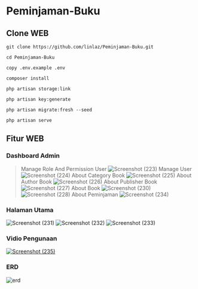 # Peminjaman-Buku
## Clone WEB
```
git clone https://github.com/linlaz/Peminjaman-Buku.git
```
```
cd Peminjaman-Buku
```
```
copy .env.example .env
```
```
composer install
```
```
php artisan storage:link
```
```
php artisan key:generate
```
```
php artisan migrate:fresh --seed
```
```
php artisan serve
```
## Fitur WEB
### Dashboard Admin
> Manage Role And Permission User
![Screenshot (223)](https://user-images.githubusercontent.com/89636741/154039077-7856e91a-ebad-4972-b154-fd30c8be1ddb.png)
> Manage User
![Screenshot (224)](https://user-images.githubusercontent.com/89636741/154039436-c8bd47e7-d374-4828-b1a3-0c7295c234dd.png)
> About Category Book
![Screenshot (225)](https://user-images.githubusercontent.com/89636741/154039575-00a6c061-5e63-4cad-9887-f47b17aef126.png)
> About Author Book
![Screenshot (226)](https://user-images.githubusercontent.com/89636741/154040058-a049beec-2955-4e61-b004-bee655b294c6.png)
> About Publisher Book
![Screenshot (227)](https://user-images.githubusercontent.com/89636741/154040229-759bbc55-0757-4800-bd79-0e7da840d12e.png)
> About Book
![Screenshot (230)](https://user-images.githubusercontent.com/89636741/154041031-a65daff4-8d2f-4bcc-b209-aebc01f6212f.png)
![Screenshot (228)](https://user-images.githubusercontent.com/89636741/154041045-b1f01d9b-6ed7-4012-ba69-d8aa59317d11.png)
> About Peminjaman
![Screenshot (234)](https://user-images.githubusercontent.com/89636741/154041335-bd9313ce-e912-45b8-90d8-a157ba3586a7.png)
### Halaman Utama
![Screenshot (231)](https://user-images.githubusercontent.com/89636741/154041135-77b624e1-a679-4b83-8acc-c7f2b31e2b0d.png)
![Screenshot (232)](https://user-images.githubusercontent.com/89636741/154041174-bda2760a-cf06-451f-ad90-d539cce10675.png)
![Screenshot (233)](https://user-images.githubusercontent.com/89636741/154041244-4be611bb-0293-4fb3-a651-6712ad72aa7b.png)
### Vidio Pengunaan
[![Screenshot (235)](https://user-images.githubusercontent.com/89636741/154049943-6ce6a3e0-9a8a-49a8-acf2-324e0754032d.png)](https://youtu.be/GxTC_uebBuo "Everything Is AWESOME")
### ERD
![erd](https://user-images.githubusercontent.com/89636741/154051840-6b649819-39c7-4d9e-9202-22a4f5c81307.png)

